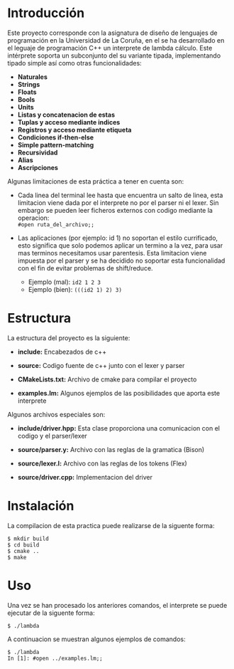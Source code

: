 # Introducción
Este proyecto corresponde con la asignatura de diseño de lenguajes de programación en la Universidad de La Coruña, en el
se ha desarrollado en el leguaje de programación C++ un interprete de lambda cálculo. 
Este intérprete soporta un subconjunto del su variante tipada, implementando tipado simple así como otras funcionalidades:

- __Naturales__
- __Strings__
- __Floats__
- __Bools__
- __Units__
- __Listas y concatenacion de estas__
- __Tuplas y acceso mediante indices__
- __Registros y acceso mediante etiqueta__
- __Condiciones if-then-else__
- __Simple pattern-matching__
- __Recursividad__
- __Alias__
- __Ascripciones__
 
Algunas limitaciones de esta práctica a tener en cuenta son:
 - Cada linea del terminal lee hasta que encuentra un salto de linea, esta limitacion viene dada por el interprete no por el parser ni el lexer. 
 Sin embargo se pueden leer ficheros externos con codigo mediante la operacion:  
 ```#open ruta_del_archivo;;```

- Las aplicaciones (por ejemplo: id 1) no soportan el estilo currificado,
      esto significa que solo podemos aplicar un termino a la vez, 
      para usar mas terminos necesitamos usar parentesis. Esta limitacion viene impuesta por el parser y se ha decidido 
      no soportar esta funcionalidad con el fin de evitar problemas de shift/reduce.
  - Ejemplo (mal): ```id2 1 2 3```  
  - Ejemplo (bien): ```(((id2 1) 2) 3)```  

# Estructura

La estructura del proyecto es la siguiente:
- **include:** Encabezados de c++

- **source:** Codigo fuente de c++ junto con el lexer y parser

- **CMakeLists.txt:** Archivo de cmake para compilar el proyecto

- **examples.lm:** Algunos ejemplos de las posibilidades que aporta este interprete

Algunos archivos especiales son:
- **include/driver.hpp:**  Esta clase proporciona una comunicacion con el codigo y el parser/lexer

- **source/parser.y:** Archivo con las reglas de la gramatica (Bison)

- **source/lexer.l:** Archivo con las reglas de los tokens (Flex)

- **source/driver.cpp:** Implementacion del driver

# Instalación
La compilacion de esta practica puede realizarse de la siguente forma:

```
$ mkdir build
$ cd build
$ cmake ..
$ make
```

# Uso
Una vez se han procesado los anteriores comandos, el interprete se puede ejecutar
de la siguente forma:

`$ ./lambda`

A continuacion se muestran algunos ejemplos de comandos:

```
$ ./lambda
In [1]: #open ../examples.lm;;
```
